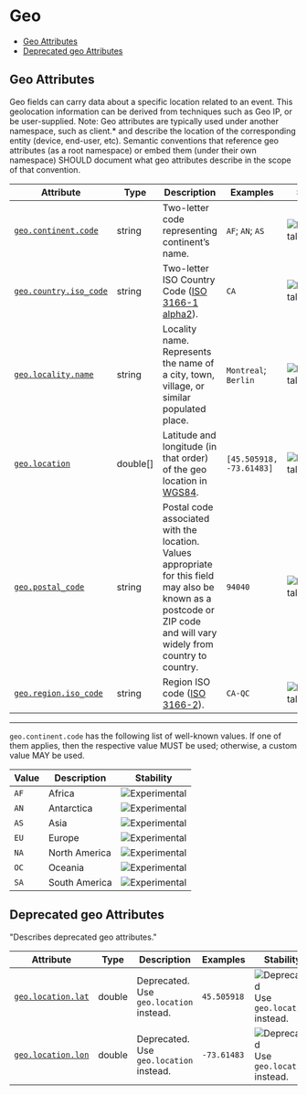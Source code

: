 <!--- Hugo front matter used to generate the website version of this page:
--->

<!-- NOTE: THIS FILE IS AUTOGENERATED. DO NOT EDIT BY HAND. -->
<!-- see templates/registry/markdown/attribute_namespace.md.j2 -->

# Geo

- [Geo Attributes](#geo-attributes)
- [Deprecated geo Attributes](#deprecated-geo-attributes)

## Geo Attributes

Geo fields can carry data about a specific location related to an event. This geolocation information can be derived from techniques such as Geo IP, or be user-supplied.
Note: Geo attributes are typically used under another namespace, such as client.* and describe the location of the corresponding entity (device, end-user, etc). Semantic conventions that reference geo attributes (as a root namespace) or embed them (under their own namespace) SHOULD document what geo attributes describe in the scope of that convention.

| Attribute | Type | Description | Examples | Stability |
|---|---|---|---|---|
| <a id="geo-continent-code" href="#geo-continent-code">`geo.continent.code`</a> | string | Two-letter code representing continent’s name. | `AF`; `AN`; `AS` | ![Experimental](https://img.shields.io/badge/-experimental-blue) |
| <a id="geo-country-iso-code" href="#geo-country-iso-code">`geo.country.iso_code`</a> | string | Two-letter ISO Country Code ([ISO 3166-1 alpha2](https://wikipedia.org/wiki/ISO_3166-1#Codes)). | `CA` | ![Experimental](https://img.shields.io/badge/-experimental-blue) |
| <a id="geo-locality-name" href="#geo-locality-name">`geo.locality.name`</a> | string | Locality name. Represents the name of a city, town, village, or similar populated place. | `Montreal`; `Berlin` | ![Experimental](https://img.shields.io/badge/-experimental-blue) |
| <a id="geo-location" href="#geo-location">`geo.location`</a> | double[] | Latitude and longitude (in that order) of the geo location in [WGS84](https://wikipedia.org/wiki/World_Geodetic_System#WGS84). | `[45.505918, -73.61483]` | ![Experimental](https://img.shields.io/badge/-experimental-blue) |
| <a id="geo-postal-code" href="#geo-postal-code">`geo.postal_code`</a> | string | Postal code associated with the location. Values appropriate for this field may also be known as a postcode or ZIP code and will vary widely from country to country. | `94040` | ![Experimental](https://img.shields.io/badge/-experimental-blue) |
| <a id="geo-region-iso-code" href="#geo-region-iso-code">`geo.region.iso_code`</a> | string | Region ISO code ([ISO 3166-2](https://wikipedia.org/wiki/ISO_3166-2)). | `CA-QC` | ![Experimental](https://img.shields.io/badge/-experimental-blue) |

---

`geo.continent.code` has the following list of well-known values. If one of them applies, then the respective value MUST be used; otherwise, a custom value MAY be used.

| Value  | Description | Stability |
|---|---|---|
| `AF` | Africa | ![Experimental](https://img.shields.io/badge/-experimental-blue) |
| `AN` | Antarctica | ![Experimental](https://img.shields.io/badge/-experimental-blue) |
| `AS` | Asia | ![Experimental](https://img.shields.io/badge/-experimental-blue) |
| `EU` | Europe | ![Experimental](https://img.shields.io/badge/-experimental-blue) |
| `NA` | North America | ![Experimental](https://img.shields.io/badge/-experimental-blue) |
| `OC` | Oceania | ![Experimental](https://img.shields.io/badge/-experimental-blue) |
| `SA` | South America | ![Experimental](https://img.shields.io/badge/-experimental-blue) |

## Deprecated geo Attributes

"Describes deprecated geo attributes."

| Attribute | Type | Description | Examples | Stability |
|---|---|---|---|---|
| <a id="geo-location-lat" href="#geo-location-lat">`geo.location.lat`</a> | double | Deprecated. Use `geo.location` instead. | `45.505918` | ![Deprecated](https://img.shields.io/badge/-deprecated-red)<br>Use `geo.location` instead. |
| <a id="geo-location-lon" href="#geo-location-lon">`geo.location.lon`</a> | double | Deprecated. Use `geo.location` instead. | `-73.61483` | ![Deprecated](https://img.shields.io/badge/-deprecated-red)<br>Use `geo.location` instead. |
